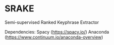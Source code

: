 # SRAKE
Semi-supervised Ranked Keyphrase Extractor

Dependencies:
Spacy (https://spacy.io/)
Anaconda (https://www.continuum.io/anaconda-overview)


